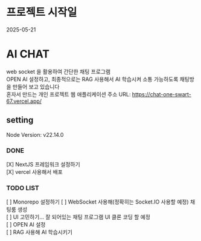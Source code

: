 # 프로젝트 시작일
2025-05-21

# AI CHAT
web socket 을 활용하여 간단한 채팅 프로그램   
OPEN AI 설정하고, 최종적으로는 RAG 사용해서 AI 학습시켜 소통 가능하도록 채팅방을 만들어 보고 있습니다  
혼자서 만드는 개인 프로젝트
웹 애플리케이션 주소 URL: https://chat-one-swart-67.vercel.app/

## setting   
Node Version: v22.14.0   


### DONE
[X] NextJS 프레임워크 설정하기   
[X] vercel 사용해서 배포


### TODO LIST
[ ] Monorepo 설정하기
[ ] WebSocket 사용해(정확히는 Socket.IO 사용할 예정) 채팅룸 생성   
[ ] UI 고민하기... 잘 되어있는 채팅 프로그램 UI 클론 코딩 할 예정   
[ ] OPEN AI 설정   
[ ] RAG 사용해 AI 학습시키기   
